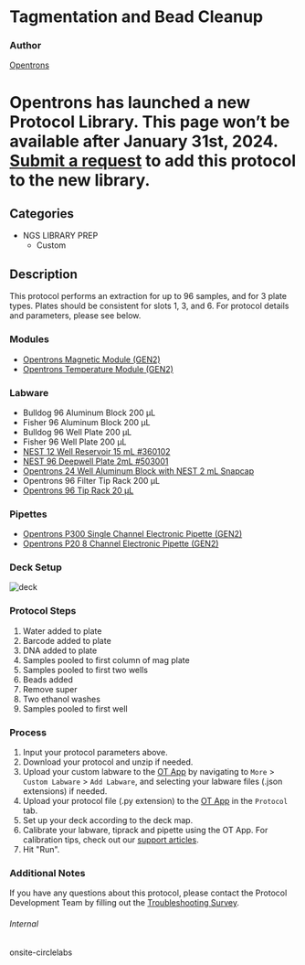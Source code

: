 # Tagmentation and Bead Cleanup


### Author
[Opentrons](https://opentrons.com/)



# Opentrons has launched a new Protocol Library. This page won’t be available after January 31st, 2024. [Submit a request](https://docs.google.com/forms/d/e/1FAIpQLSdYYp9QCKow4nn0KlCVsMS3HX0eJ0N9O7-erajKvcpT0lWbSg/viewform) to add this protocol to the new library.

## Categories
* NGS LIBRARY PREP
	* Custom


## Description
This protocol performs an extraction for up to 96 samples, and for 3 plate types. Plates should be consistent for slots 1, 3, and 6. For protocol details and parameters, please see below.

### Modules
* [Opentrons Magnetic Module (GEN2)](https://shop.opentrons.com/magnetic-module-gen2/)
* [Opentrons Temperature Module (GEN2)](https://shop.opentrons.com/temperature-module-gen2/)


### Labware
* Bulldog 96 Aluminum Block 200 µL
* Fisher 96 Aluminum Block 200 µL
* Bulldog 96 Well Plate 200 µL
* Fisher 96 Well Plate 200 µL
* [NEST 12 Well Reservoir 15 mL #360102](http://www.cell-nest.com/page94?_l=en&product_id=102)
* [NEST 96 Deepwell Plate 2mL #503001](http://www.cell-nest.com/page94?product_id=101&_l=en)
* [Opentrons 24 Well Aluminum Block with NEST 2 mL Snapcap](https://shop.opentrons.com/collections/opentrons-tips/products/tube-rack-set-1)
* Opentrons 96 Filter Tip Rack 200 µL
* [Opentrons 96 Tip Rack 20 µL](https://shop.opentrons.com/collections/opentrons-tips/products/opentrons-10ul-tips)


### Pipettes
* [Opentrons P300 Single Channel Electronic Pipette (GEN2)](https://shop.opentrons.com/single-channel-electronic-pipette-p20/)
* [Opentrons P20 8 Channel Electronic Pipette (GEN2)](https://shop.opentrons.com/8-channel-electronic-pipette/)


### Deck Setup
![deck](https://opentrons-protocol-library-website.s3.amazonaws.com/custom-README-images/onsite-circlelabs/deck.png)



### Protocol Steps
1. Water added to plate
2. Barcode added to plate
3. DNA added to plate
4. Samples pooled to first column of mag plate
5. Samples pooled to first two wells
6. Beads added
7. Remove super
8. Two ethanol washes
9. Samples pooled to first well


### Process
1. Input your protocol parameters above.
2. Download your protocol and unzip if needed.
3. Upload your custom labware to the [OT App](https://opentrons.com/ot-app) by navigating to `More` > `Custom Labware` > `Add Labware`, and selecting your labware files (.json extensions) if needed.
4. Upload your protocol file (.py extension) to the [OT App](https://opentrons.com/ot-app) in the `Protocol` tab.
5. Set up your deck according to the deck map.
6. Calibrate your labware, tiprack and pipette using the OT App. For calibration tips, check out our [support articles](https://support.opentrons.com/en/collections/1559720-guide-for-getting-started-with-the-ot-2).
7. Hit "Run".


### Additional Notes
If you have any questions about this protocol, please contact the Protocol Development Team by filling out the [Troubleshooting Survey](https://protocol-troubleshooting.paperform.co/).


###### Internal
onsite-circlelabs
